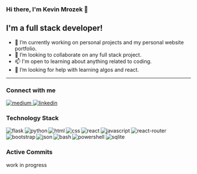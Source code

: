 ### Hi there, I'm Kevin Mrozek 👋

## I'm a full stack developer!

- 🔭 I’m currently working on personal projects and my personal website portfolio.
- 👯 I’m looking to collaborate on any full stack project.
- 📫 I'm open to learning about anything related to coding.
- 🤔 I’m looking for help with learning algos and react.

------------------------------------------------------------------------------------------------------------------------
### Connect with me
<a href="https://medium.com/@kmrozek0859">
  <img alt="medium" src="https://img.shields.io/badge/medium-%2312100E.svg?&style=for-the-badge&logo=medium&logoColor=white" />
</a>
<a href="https://www.linkedin.com/in/kevin-mrozek/">
  <img alt="linkedin" src="https://img.shields.io/badge/LinkedIn-0077B5?style=for-the-badge&logo=linkedin&logoColor=white" />
</a>

### Technology Stack
<a>
  <img align="left" alt="flask" src="https://img.shields.io/badge/Flask-000000?style=for-the-badge&logo=flask&logoColor=white" />
  <img align="left" alt="python" src="https://img.shields.io/badge/Python-FFD43B?style=for-the-badge&logo=python&logoColor=blue" />
  <img alt="javascript" src="https://img.shields.io/badge/JavaScript-323330?style=for-the-badge&logo=javascript&logoColor=F7DF1E" />
  <img align="left" alt="html" src="https://img.shields.io/badge/HTML5-E34F26?style=for-the-badge&logo=html5&logoColor=white" />
  <img align="left" alt="css" src="https://img.shields.io/badge/CSS3-1572B6?style=for-the-badge&logo=css3&logoColor=white" />
  <img align="left" alt="react" src="https://img.shields.io/badge/React-20232A?style=for-the-badge&logo=react&logoColor=61DAFB" />
  <img alt="react-router" src="https://img.shields.io/badge/React_Router-CA4245?style=for-the-badge&logo=react-router&logoColor=white" />
  <img align="left" alt="bootstrap" src="https://img.shields.io/badge/Bootstrap-563D7C?style=for-the-badge&logo=bootstrap&logoColor=white" />
  <img align="left" alt="json" src="https://img.shields.io/badge/json-5E5C5C?style=for-the-badge&logo=json&logoColor=white" />
  <img alt="powershell" src="https://img.shields.io/badge/powershell-5391FE?style=for-the-badge&logo=powershell&logoColor=white" />
  <img align="left" alt="bash" src="https://img.shields.io/badge/GNU%20Bash-4EAA25?style=for-the-badge&logo=GNU%20Bash&logoColor=white"/>
  <img alt='sqlite'  src='https://img.shields.io/badge/SQLite-07405E?style=for-the-badge&logo=sqlite&logoColor=white'/>
</a>









### Active Commits

work in progress
